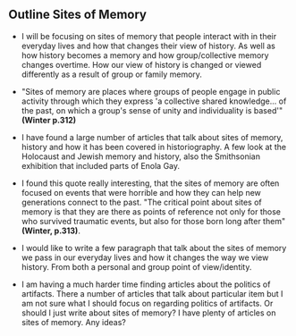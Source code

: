 ## Outline Sites of Memory

- I will be focusing on sites of memory that people interact with in their everyday lives and how that changes their view of history. As well as how history becomes a memory and how group/collective memory changes overtime. How our view of history is changed or viewed differently as a result of group or family memory.

- "Sites of memory are places where groups of people engage in public activity through which they express 'a collective shared knowledge... of the past, on which a group's sense of unity and individuality is based'"**(Winter p.312)**

- I have found a large number of articles that talk about sites of memory, history and how it has been covered in historiography. A few look at the Holocaust and Jewish memory and history, also the Smithsonian exhibition that included parts of Enola Gay.


- I found this quote really interesting, that the sites of memory are often focused on events that were horrible and how they can help new generations connect  to the past. "The critical point about sites of memory is that they are there as points of reference not only for those who survived traumatic events, but also for those born long after them" **(Winter, p.313)**.


- I would like to write a few paragraph that talk about the sites of memory we pass in our everyday lives and how it changes the way we view history. From both a personal and group point of view/identity.  

- I am having a much harder time finding articles about the politics of artifacts. There a number of articles that talk about particular item but I am not sure what I should focus on regarding politics of artifacts. Or should I just write about sites of memory? I have plenty of articles on sites of memory. Any ideas?
